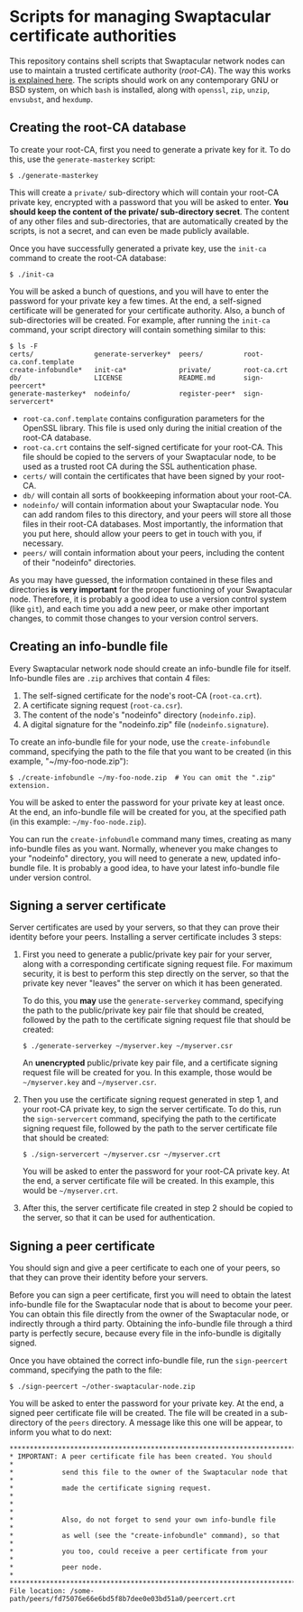 # Scripts for managing Swaptacular certificate authorities

This repository contains shell scripts that Swaptacular network nodes can
use to maintain a trusted certificate authority (*root-CA*). The way this
works [is explained
here](http://swaptacular.github.io/2023/04/26/under-the-hood-peer-connections/).
The scripts should work on any contemporary GNU or BSD system, on which
`bash` is installed, along with `openssl`, `zip`, `unzip`, `envsubst`, and
`hexdump`.

## Creating the root-CA database

To create your root-CA, first you need to generate a private key for it. To
do this, use the `generate-masterkey` script:

```shell
$ ./generate-masterkey
```

This will create a `private/` sub-directory which will contain your root-CA
private key, encrypted with a password that you will be asked to enter.
**You should keep the content of the private/ sub-directory secret**. The
content of any other files and sub-directories, that are automatically
created by the scripts, is not a secret, and can even be made publicly
available.

Once you have successfully generated a private key, use the `init-ca`
command to create the root-CA database:

```shell
$ ./init-ca
```

You will be asked a bunch of questions, and you will have to enter the
password for your private key a few times. At the end, a self-signed
certificate will be generated for your certificate authority. Also, a bunch
of sub-directories will be created. For example, after running the `init-ca`
command, your script directory will contain something similar to this:

``` shell
$ ls -F
certs/               generate-serverkey*  peers/          root-ca.conf.template
create-infobundle*   init-ca*             private/        root-ca.crt
db/                  LICENSE              README.md       sign-peercert*
generate-masterkey*  nodeinfo/            register-peer*  sign-servercert*
```

* `root-ca.conf.template` contains configuration parameters for the OpenSSL
  library. This file is used only during the initial creation of the root-CA
  database.
* `root-ca.crt` contains the self-signed certificate for your root-CA. This
  file should be copied to the servers of your Swaptacular node, to be used
  as a trusted root CA during the SSL authentication phase.
* `certs/` will contain the certificates that have been signed by your
  root-CA.
* `db/` will contain all sorts of bookkeeping information about your
  root-CA.
* `nodeinfo/` will contain information about your Swaptacular node. You can
  add random files to this directory, and your peers will store all those
  files in their root-CA databases. Most importantly, the information that
  you put here, should allow your peers to get in touch with you, if
  necessary.
* `peers/` will contain information about your peers, including the content
  of their "nodeinfo" directories.

As you may have guessed, the information contained in these files and
directories **is very important** for the proper functioning of your
Swaptacular node. Therefore, it is probably a good idea to use a version
control system (like `git`), and each time you add a new peer, or make other
important changes, to commit those changes to your version control servers.

## Creating an info-bundle file

Every Swaptacular network node should create an info-bundle file for itself.
Info-bundle files are `.zip` archives that contain 4 files:

1. The self-signed certificate for the node's root-CA (`root-ca.crt`).
2. A certificate signing request (`root-ca.csr`).
3. The content of the node's "nodeinfo" directory (`nodeinfo.zip`).
4. A digital signature for the "nodeinfo.zip" file (`nodeinfo.signature`).

To create an info-bundle file for your node, use the `create-infobundle`
command, specifying the path to the file that you want to be created (in
this example, "~/my-foo-node.zip"):

```shell
$ ./create-infobundle ~/my-foo-node.zip  # You can omit the ".zip" extension.
```

You will be asked to enter the password for your private key at least once.
At the end, an info-bundle file will be created for you, at the specified
path (in this example: `~/my-foo-node.zip`).

You can run the `create-infobundle` command many times, creating as many
info-bundle files as you want. Normally, whenever you make changes to your
"nodeinfo" directory, you will need to generate a new, updated info-bundle
file. It is probably a good idea, to have your latest info-bundle file under
version control.

## Signing a server certificate

Server certificates are used by your servers, so that they can prove their
identity before your peers. Installing a server certificate includes 3
steps:

1. First you need to generate a public/private key pair for your server,
   along with a corresponding certificate signing request file. For maximum
   security, it is best to perform this step directly on the server, so that
   the private key never "leaves" the server on which it has been generated.

   To do this, you **may** use the `generate-serverkey` command, specifying
   the path to the public/private key pair file that should be created,
   followed by the path to the certificate signing request file that should
   be created:

   ```shell
   $ ./generate-serverkey ~/myserver.key ~/myserver.csr
   ```

   An **unencrypted** public/private key pair file, and a certificate
   signing request file will be created for you. In this example, those
   would be `~/myserver.key` and `~/myserver.csr`.

2. Then you use the certificate signing request generated in step 1, and
   your root-CA private key, to sign the server certificate. To do this, run
   the `sign-servercert` command, specifying the path to the certificate
   signing request file, followed by the path to the server certificate file
   that should be created:

   ```shell
   $ ./sign-servercert ~/myserver.csr ~/myserver.crt
   ```

   You will be asked to enter the password for your root-CA private key. At
   the end, a server certificate file will be created. In this example, this
   would be `~/myserver.crt`.

3. After this, the server certificate file created in step 2 should be
   copied to the server, so that it can be used for authentication.

## Signing a peer certificate

You should sign and give a peer certificate to each one of your peers, so
that they can prove their identity before your servers.

Before you can sign a peer certificate, first you will need to obtain the
latest info-bundle file for the Swaptacular node that is about to become
your peer. You can obtain this file directly from the owner of the
Swaptacular node, or indirectly through a third party. Obtaining the
info-bundle file through a third party is perfectly secure, because every
file in the info-bundle is digitally signed.

Once you have obtained the correct info-bundle file, run the `sign-peercert`
command, specifying the path to the file:

```shell
$ ./sign-peercert ~/other-swaptacular-node.zip
```

You will be asked to enter the password for your private key. At the end, a
signed peer certificate file will be created. The file will be created in a
sub-directory of the `peers` directory. A message like this one will be
appear, to inform you what to do next:

```
***********************************************************************
* IMPORTANT: A peer certificate file has been created. You should     *
*            send this file to the owner of the Swaptacular node that *
*            made the certificate signing request.                    *
*                                                                     *
*            Also, do not forget to send your own info-bundle file    *
*            as well (see the "create-infobundle" command), so that   *
*            you too, could receive a peer certificate from your      *
*            peer node.                                               *
***********************************************************************
File location: /some-path/peers/fd75076e66e6bd5f8b7dee0e03bd51a0/peercert.crt
```
